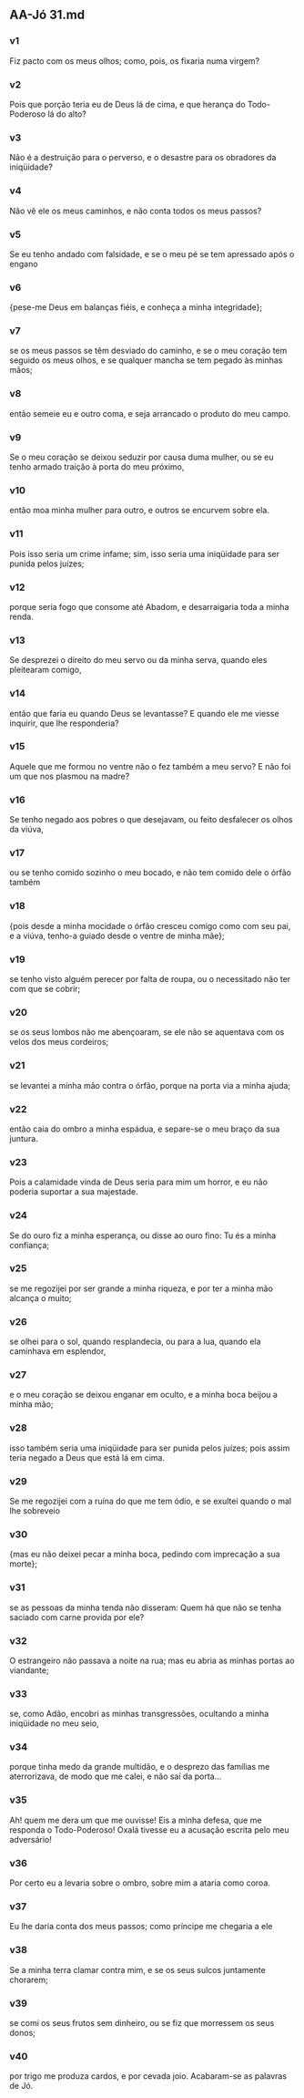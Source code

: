 ## AA-Jó 31.md
### v1
 Fiz pacto com os meus olhos; como, pois, os fixaria numa virgem?
### v2
 Pois que porção teria eu de Deus lá de cima, e que herança do Todo-Poderoso lá do alto?
### v3
 Não é a destruição para o perverso, e o desastre para os obradores da iniqüidade?
### v4
 Não vê ele os meus caminhos, e não conta todos os meus passos?
### v5
 Se eu tenho andado com falsidade, e se o meu pé se tem apressado após o engano
### v6
 {pese-me Deus em balanças fiéis, e conheça a minha integridade};
### v7
 se os meus passos se têm desviado do caminho, e se o meu coração tem seguido os meus olhos, e se qualquer mancha se tem pegado às minhas mãos;
### v8
 então semeie eu e outro coma, e seja arrancado o produto do meu campo.
### v9
 Se o meu coração se deixou seduzir por causa duma mulher, ou se eu tenho armado traição à porta do meu próximo,
### v10
 então moa minha mulher para outro, e outros se encurvem sobre ela.
### v11
 Pois isso seria um crime infame; sim, isso seria uma iniqüidade para ser punida pelos juízes;
### v12
 porque seria fogo que consome até Abadom, e desarraigaria toda a minha renda.
### v13
 Se desprezei o direito do meu servo ou da minha serva, quando eles pleitearam comigo,
### v14
 então que faria eu quando Deus se levantasse? E quando ele me viesse inquirir, que lhe responderia?
### v15
 Aquele que me formou no ventre não o fez também a meu servo? E não foi um que nos plasmou na madre?
### v16
 Se tenho negado aos pobres o que desejavam, ou feito desfalecer os olhos da viúva,
### v17
 ou se tenho comido sozinho o meu bocado, e não tem comido dele o órfão também
### v18
 {pois desde a minha mocidade o órfão cresceu comigo como com seu pai, e a viúva, tenho-a guiado desde o ventre de minha mãe};
### v19
 se tenho visto alguém perecer por falta de roupa, ou o necessitado não ter com que se cobrir;
### v20
 se os seus lombos não me abençoaram, se ele não se aquentava com os velos dos meus cordeiros;
### v21
 se levantei a minha mão contra o órfão, porque na porta via a minha ajuda;
### v22
 então caia do ombro a minha espádua, e separe-se o meu braço da sua juntura.
### v23
 Pois a calamidade vinda de Deus seria para mim um horror, e eu não poderia suportar a sua majestade.
### v24
 Se do ouro fiz a minha esperança, ou disse ao ouro fino: Tu és a minha confiança;
### v25
 se me regozijei por ser grande a minha riqueza, e por ter a minha mão alcança o muito;
### v26
 se olhei para o sol, quando resplandecia, ou para a lua, quando ela caminhava em esplendor,
### v27
 e o meu coração se deixou enganar em oculto, e a minha boca beijou a minha mão;
### v28
 isso também seria uma iniqüidade para ser punida pelos juízes; pois assim teria negado a Deus que está lá em cima.
### v29
 Se me regozijei com a ruína do que me tem ódio, e se exultei quando o mal lhe sobreveio
### v30
 {mas eu não deixei pecar a minha boca, pedindo com imprecação a sua morte};
### v31
 se as pessoas da minha tenda não disseram: Quem há que não se tenha saciado com carne provida por ele?
### v32
 O estrangeiro não passava a noite na rua; mas eu abria as minhas portas ao viandante;
### v33
 se, como Adão, encobri as minhas transgressões, ocultando a minha iniqüidade no meu seio,
### v34
 porque tinha medo da grande multidão, e o desprezo das famílias me aterrorizava, de modo que me calei, e não saí da porta...
### v35
 Ah! quem me dera um que me ouvisse! Eis a minha defesa, que me responda o Todo-Poderoso! Oxalá tivesse eu a acusação escrita pelo meu adversário!
### v36
 Por certo eu a levaria sobre o ombro, sobre mim a ataria como coroa.
### v37
 Eu lhe daria conta dos meus passos; como príncipe me chegaria a ele
### v38
 Se a minha terra clamar contra mim, e se os seus sulcos juntamente chorarem;
### v39
 se comi os seus frutos sem dinheiro, ou se fiz que morressem os seus donos;
### v40
 por trigo me produza cardos, e por cevada joio. Acabaram-se as palavras de Jó.
